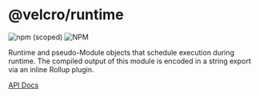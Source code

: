 # @velcro/runtime

![npm (scoped)](https://img.shields.io/npm/v/@velcro/runtime?style=flat-square)
![NPM](https://img.shields.io/npm/l/@velcro/runtime?style=flat-square)

Runtime and pseudo-Module objects that schedule execution during runtime.
The compiled output of this module is encoded in a string export via an inline Rollup
plugin.

[API Docs](https://github.com/ggoodman/velcro/tree/v/docs/runtime.md)
